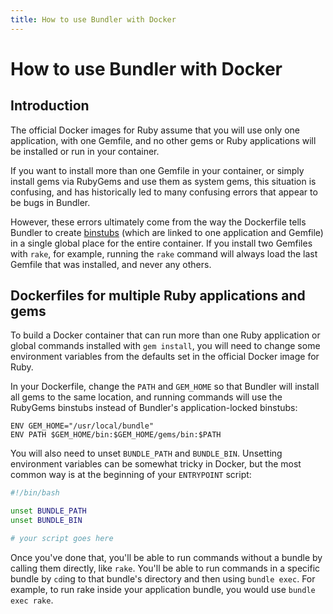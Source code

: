 ```yaml
---
title: How to use Bundler with Docker
---
```


# How to use Bundler with Docker

## Introduction 

The official Docker images for Ruby assume that you will use only one application, with one Gemfile, and no other gems or Ruby applications will be installed or run in your container.

If you want to install more than one Gemfile in your container, or simply install gems via RubyGems and use them as system gems, this situation is confusing, and has historically led to many confusing errors that appear to be bugs in Bundler.

However, these errors ultimately come from the way the Dockerfile tells Bundler to create [binstubs](https://bundler.io/v1.16/man/bundle-binstubs.1.html) (which are linked to one application and Gemfile) in a single global place for the entire container. If you install two Gemfiles with `rake`, for example, running the `rake` command will always load the last Gemfile that was installed, and never any others.

## Dockerfiles for multiple Ruby applications and gems

To build a Docker container that can run more than one Ruby application or global commands installed with `gem install`, you will need to change some environment variables from the defaults set in the official Docker image for Ruby.

In your Dockerfile, change the `PATH` and `GEM_HOME` so that Bundler will install all gems to the same location, and running commands will use the RubyGems binstubs instead of Bundler's application-locked binstubs:

```
ENV GEM_HOME="/usr/local/bundle"
ENV PATH $GEM_HOME/bin:$GEM_HOME/gems/bin:$PATH
```

You will also need to unset `BUNDLE_PATH` and `BUNDLE_BIN`. Unsetting environment variables can be somewhat tricky in Docker, but the most common way is at the beginning of your `ENTRYPOINT` script:

```bash
#!/bin/bash

unset BUNDLE_PATH
unset BUNDLE_BIN

# your script goes here
```

Once you've done that, you'll be able to run commands without a bundle by calling them directly, like `rake`. You'll be able to run commands in a specific bundle by `cd`ing to that bundle's directory and then using `bundle exec`. For example, to run rake inside your application bundle, you would use `bundle exec rake`.
